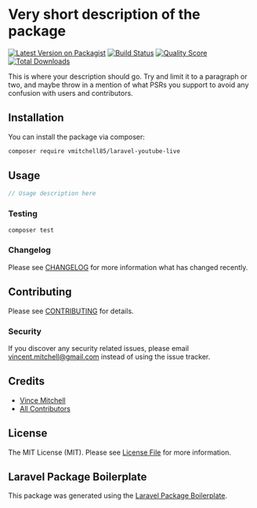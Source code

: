 # Very short description of the package

[![Latest Version on Packagist](https://img.shields.io/packagist/v/vmitchell85/laravel-youtube-live.svg?style=flat-square)](https://packagist.org/packages/vmitchell85/laravel-youtube-live)
[![Build Status](https://img.shields.io/travis/vmitchell85/laravel-youtube-live/master.svg?style=flat-square)](https://travis-ci.org/vmitchell85/laravel-youtube-live)
[![Quality Score](https://img.shields.io/scrutinizer/g/vmitchell85/laravel-youtube-live.svg?style=flat-square)](https://scrutinizer-ci.com/g/vmitchell85/laravel-youtube-live)
[![Total Downloads](https://img.shields.io/packagist/dt/vmitchell85/laravel-youtube-live.svg?style=flat-square)](https://packagist.org/packages/vmitchell85/laravel-youtube-live)

This is where your description should go. Try and limit it to a paragraph or two, and maybe throw in a mention of what PSRs you support to avoid any confusion with users and contributors.

## Installation

You can install the package via composer:

```bash
composer require vmitchell85/laravel-youtube-live
```

## Usage

``` php
// Usage description here
```

### Testing

``` bash
composer test
```

### Changelog

Please see [CHANGELOG](CHANGELOG.md) for more information what has changed recently.

## Contributing

Please see [CONTRIBUTING](CONTRIBUTING.md) for details.

### Security

If you discover any security related issues, please email vincent.mitchell@gmail.com instead of using the issue tracker.

## Credits

- [Vince Mitchell](https://github.com/vmitchell85)
- [All Contributors](../../contributors)

## License

The MIT License (MIT). Please see [License File](LICENSE.md) for more information.

## Laravel Package Boilerplate

This package was generated using the [Laravel Package Boilerplate](https://laravelpackageboilerplate.com).